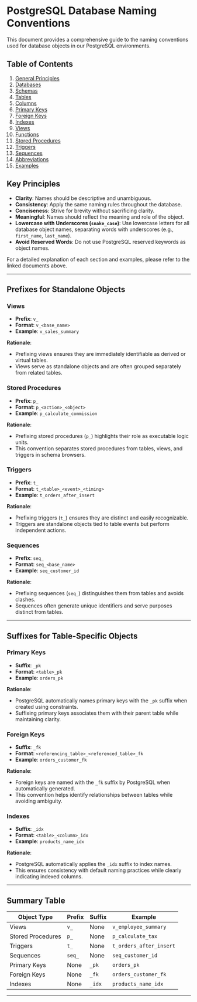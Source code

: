 # PostgreSQL Database Naming Conventions

This document provides a comprehensive guide to the naming conventions used for database objects in our PostgreSQL environments.

## Table of Contents

1.  [General Principles](general-principles.md)
2.  [Databases](databases.md)
3.  [Schemas](schemas.md)
4.  [Tables](tables.md)
5.  [Columns](columns.md)
6.  [Primary Keys](primary-keys.md)
7.  [Foreign Keys](foreign-keys.md)
8.  [Indexes](indexes.md)
9.  [Views](views.md)
10. [Functions](functions.md)
11. [Stored Procedures](stored-procedures.md)
12. [Triggers](triggers.md)
13. [Sequences](sequences.md)
14. [Abbreviations](abbreviations.md)
15. [Examples](examples.md)

## Key Principles

- **Clarity**: Names should be descriptive and unambiguous.
- **Consistency**: Apply the same naming rules throughout the database.
- **Conciseness**: Strive for brevity without sacrificing clarity.
- **Meaningful**: Names should reflect the meaning and role of the object.
- **Lowercase with Underscores (`snake_case`)**: Use lowercase letters for all database object names, separating words with underscores (e.g., `first_name`, `last_name`).
- **Avoid Reserved Words**: Do not use PostgreSQL reserved keywords as object names.

For a detailed explanation of each section and examples, please refer to the linked documents above.

---

## Prefixes for Standalone Objects

### Views

- **Prefix**: `v_`
- **Format**: `v_<base_name>`
- **Example**: `v_sales_summary`

**Rationale**:

- Prefixing views ensures they are immediately identifiable as derived or virtual tables.
- Views serve as standalone objects and are often grouped separately from related tables.

### Stored Procedures

- **Prefix**: `p_`
- **Format**: `p_<action>_<object>`
- **Example**: `p_calculate_commission`

**Rationale**:

- Prefixing stored procedures (`p_`) highlights their role as executable logic units.
- This convention separates stored procedures from tables, views, and triggers in schema browsers.

### Triggers

- **Prefix**: `t_`
- **Format**: `t_<table>_<event>_<timing>`
- **Example**: `t_orders_after_insert`

**Rationale**:

- Prefixing triggers (`t_`) ensures they are distinct and easily recognizable.
- Triggers are standalone objects tied to table events but perform independent actions.

### Sequences

- **Prefix**: `seq_`
- **Format**: `seq_<base_name>`
- **Example**: `seq_customer_id`

**Rationale**:

- Prefixing sequences (`seq_`) distinguishes them from tables and avoids clashes.
- Sequences often generate unique identifiers and serve purposes distinct from tables.

---

## Suffixes for Table-Specific Objects

### Primary Keys

- **Suffix**: `_pk`
- **Format**: `<table>_pk`
- **Example**: `orders_pk`

**Rationale**:

- PostgreSQL automatically names primary keys with the `_pk` suffix when created using constraints.
- Suffixing primary keys associates them with their parent table while maintaining clarity.

### Foreign Keys

- **Suffix**: `_fk`
- **Format**: `<referencing_table>_<referenced_table>_fk`
- **Example**: `orders_customer_fk`

**Rationale**:

- Foreign keys are named with the `_fk` suffix by PostgreSQL when automatically generated.
- This convention helps identify relationships between tables while avoiding ambiguity.

### Indexes

- **Suffix**: `_idx`
- **Format**: `<table>_<column>_idx`
- **Example**: `products_name_idx`

**Rationale**:

- PostgreSQL automatically applies the `_idx` suffix to index names.
- This ensures consistency with default naming practices while clearly indicating indexed columns.

---

## Summary Table

| **Object Type**   | **Prefix** | **Suffix** | **Example**             |
| ----------------- | ---------- | ---------- | ----------------------- |
| Views             | `v_`       | None       | `v_employee_summary`    |
| Stored Procedures | `p_`       | None       | `p_calculate_tax`       |
| Triggers          | `t_`       | None       | `t_orders_after_insert` |
| Sequences         | `seq_`     | None       | `seq_customer_id`       |
| Primary Keys      | None       | `_pk`      | `orders_pk`             |
| Foreign Keys      | None       | `_fk`      | `orders_customer_fk`    |
| Indexes           | None       | `_idx`     | `products_name_idx`     |

---
